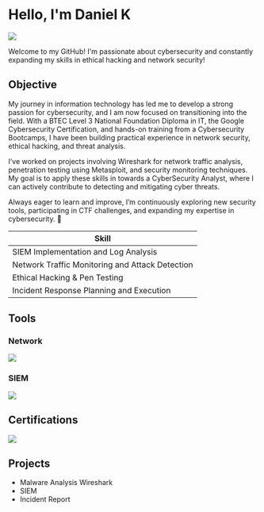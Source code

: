 # Hello, I'm Daniel K
<a href="https://linkedin.com"><img src="https://img.shields.io/badge/-LinkedIn-0072b1?&style=for-the-badge&logo=linkedin&logoColor=white" /></a>

Welcome to my GitHub! I'm passionate about cybersecurity and constantly expanding my skills in ethical hacking and network security!

## Objective

My journey in information technology has led me to develop a strong passion for cybersecurity, and I am now focused on transitioning into the field. With a BTEC Level 3 National Foundation Diploma in IT, the Google Cybersecurity Certification, and hands-on training from a Cybersecurity Bootcamps, I have been building practical experience in network security, ethical hacking, and threat analysis.

I’ve worked on projects involving Wireshark for network traffic analysis, penetration testing using Metasploit, and security monitoring techniques. My goal is to apply these skills in towards a CyberSecurity Analyst, where I can actively contribute to detecting and mitigating cyber threats.

Always eager to learn and improve, I’m continuously exploring new security tools, participating in CTF challenges, and expanding my expertise in cybersecurity. 🚀

| Skill                                         |          
|-----------------------------------------------|
| SIEM Implementation and Log Analysis          | 
| Network Traffic Monitoring and Attack Detection | 
| Ethical Hacking & Pen Testing                 | 
| Incident Response Planning and Execution      | 

## Tools

### Network
<div>
    <img src="https://img.shields.io/badge/-Wireshark-1679A7?&style=for-the-badge&logo=Wireshark&logoColor=white" />
</div>

### SIEM
<div>
    <img src="https://img.shields.io/badge/-Microsoft_Sentinel-0078D4?&style=for-the-badge&logo=Microsoft&logoColor=white" />
</div>

## Certifications
<div>
<img src="https://www.google.com/url?sa=i&url=https%3A%2F%2Fvocal.media%2Feducation%2F10-google-certification-tips-to-help-you-pass&psig=AOvVaw0TffzAlQ0_lhbTpSRCVtQq&ust=1741818212947000&source=images&cd=vfe&opi=89978449&ved=0CBYQjRxqFwoTCJiNj9OIg4wDFQAAAAAdAAAAABAE&&logoColor=white" />
</div>

## Projects
- Malware Analysis Wireshark
- SIEM
- Incident Report
